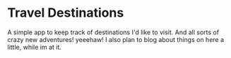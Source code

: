 # Travel Destinations

A simple app to keep track of destinations I'd like to visit. And all sorts of crazy new adventures! yeeehaw! I also plan to blog about things on here a little, while im at it.

